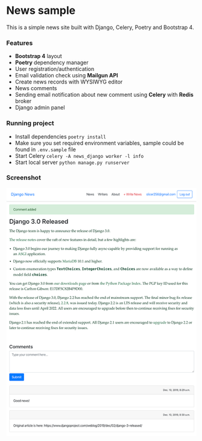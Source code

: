 # News sample
This is a simple news site built with Django, Celery, Poetry and Bootstrap 4.

### Features

- **Bootstrap 4** layout
- **Poetry** dependency manager
- User registration/authentication
- Email validation check using **Mailgun API**
- Create news records with WYSIWYG editor
- News comments
- Sending email notification about new comment using **Celery** with **Redis** broker
- Django admin panel

### Running project
- Install dependencies `poetry install`
- Make sure you set required environment variables, sample could be found in `.env.sample` file
- Start Celery `celery -A news_django worker -l info`
- Start local server `python manage.py runserver`

### Screenshot
![alt text](https://github.com/AlexKotl/news-django/blob/master/static/img/screenshot.png?raw=true)